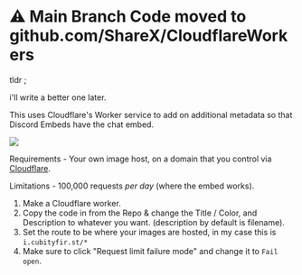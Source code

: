 # ⚠️ Main Branch Code moved to github.com/ShareX/CloudflareWorkers



tldr ; 

i'll write a better one later.

This uses Cloudflare's Worker service to add on additional metadata so that Discord Embeds have the chat embed.

![](https://i.imgur.com/ekUT5P7.png)

Requirements - Your own image host, on a domain that you control via [Cloudflare](https://www.cloudflare.com).

Limitations - 100,000 requests *per day* (where the embed works).

1. Make a Cloudflare worker.
2. Copy the code in from the Repo & change the Title / Color, and Description to whatever you want. (description by default is filename).
3. Set the route to be where your images are hosted, in my case this is `i.cubityfir.st/*`
4. Make sure to click "Request limit failure mode" and change it to `Fail open`.
